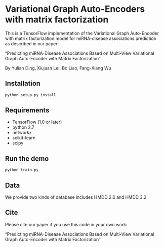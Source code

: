 Variational Graph Auto-Encoders with matrix factorization
============

This is a TensorFlow implementation of the Variational Graph Auto-Encoder with matrix factorization model for miRNA-disease associations prediction as described in our paper:

“Predicting miRNA-Disease Associations Based on Multi-View Variational Graph Auto-Encoder with Matrix Factorization”

By Yulian Ding, Xiujuan Lei, Bo Liao, Fang-Xiang Wu





## Installation

```bash
python setup.py install
```


## Requirements
* TensorFlow (1.0 or later)
* python 2.7
* networkx
* scikit-learn
* scipy


## Run the demo

```bash
python train.py
```


## Data
We provide two kinds of database includes HMDD 2.0 and HMDD 3.2


## Cite

Please cite our paper if you use this code in your own work:

“Predicting miRNA-Disease Associations Based on Multi-View Variational Graph Auto-Encoder with Matrix Factorization”



